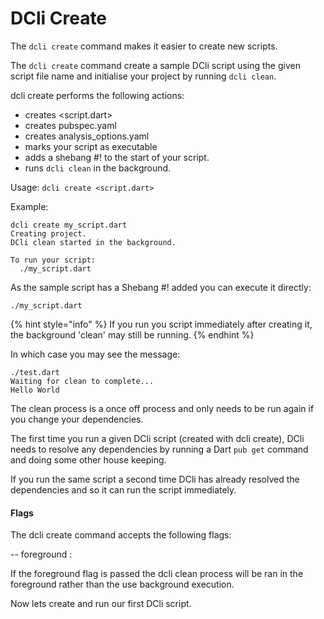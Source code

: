# DCli Create

The `dcli create` command makes it easier to create new scripts.

The `dcli create` command create a sample DCli script using the given script file name and initialise your project by running `dcli clean`.

dcli create performs the following actions:

* creates &lt;script.dart&gt;
* creates pubspec.yaml
* creates analysis\_options.yaml
* marks your script as executable
* adds a shebang \#! to the start of your script.
* runs `dcli clean` in the background.

Usage: `dcli create <script.dart>`

Example:

```text
dcli create my_script.dart
Creating project.
DCli clean started in the background.

To run your script:
  ./my_script.dart
```

As the sample script has a Shebang \#! added you can execute it directly:

```text
./my_script.dart
```

{% hint style="info" %}
If you run you script immediately after creating it, the background 'clean' may still be running.
{% endhint %}

In which case you may see the message:

```text
./test.dart
Waiting for clean to complete...
Hello World
```

The clean process is a once off process and only needs to be run again if you change your dependencies.

The first time you run a given DCli script \(created with dcli create\), DCli needs to resolve any dependencies by running a Dart `pub get` command and doing some other house keeping.

If you run the same script a second time DCli has already resolved the dependencies and so it can run the script immediately.

#### Flags

The dcli create command accepts the following flags:

-- foreground :

If the foreground flag is passed the dcli clean process will be ran in the foreground rather than the use background execution.

Now lets create and run our first DCli script.

